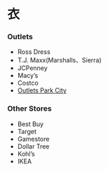 # 衣

### Outlets

- Ross Dress
- T.J. Maxx(Marshalls、Sierra)
- JCPenney
- Macy’s
- Costco
- [Outlets Park City](https://www.google.com/maps/place/Outlets+Park+City/@40.6442686,-111.736565,10.72z/data=!4m6!3m5!1s0x87526bf3aefd97e1:0x4f5595a563bbb574!8m2!3d40.7272387!4d-111.5518117!16s%2Fg%2F1hc5pz7xr?entry=ttu)

### Other Stores

- Best Buy
- Target
- Gamestore
- Dollar Tree
- Kohl’s
- IKEA
